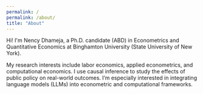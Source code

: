 ```yaml
---
permalink: /
permalink: /about/
title: "About"
---
```


Hi! I'm Nency Dhameja, a Ph.D. candidate (ABD) in Econometrics and Quantitative Economics at Binghamton University (State University of New York).

My research interests include labor economics, applied econometrics, and computational economics. I use causal inference to study the effects of public policy on real-world outcomes. I’m especially interested in integrating language models (LLMs) into econometric and computational frameworks.
